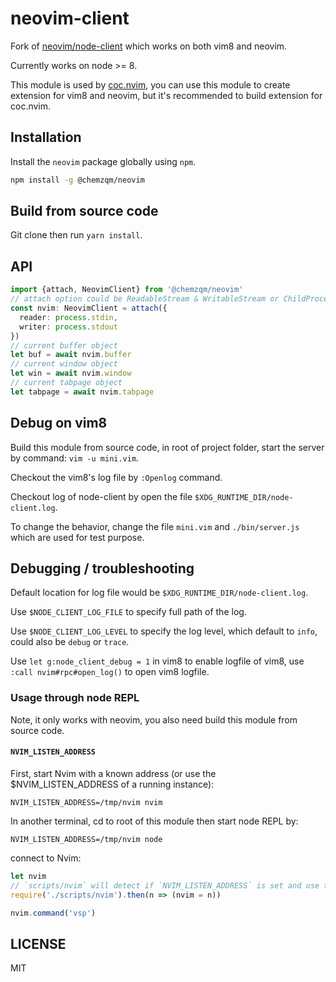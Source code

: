 # neovim-client

Fork of [neovim/node-client](https://github.com/neovim/node-client) which works
on both vim8 and neovim.

Currently works on node >= 8.

This module is used by [coc.nvim](https://github.com/neoclide/coc.nvim), you can
use this module to create extension for vim8 and neovim, but it's recommended to
build extension for coc.nvim.

## Installation

Install the `neovim` package globally using `npm`.

```sh
npm install -g @chemzqm/neovim
```

## Build from source code

Git clone then run `yarn install`.

## API

```typescript
import {attach, NeovimClient} from '@chemzqm/neovim'
// attach option could be ReadableStream & WritableStream or ChildProcess or socket string
const nvim: NeovimClient = attach({
  reader: process.stdin,
  writer: process.stdout
})
// current buffer object
let buf = await nvim.buffer
// current window object
let win = await nvim.window
// current tabpage object
let tabpage = await nvim.tabpage
```

## Debug on vim8

Build this module from source code, in root of project folder,
start the server by command: `vim -u mini.vim`.

Checkout the vim8's log file by `:Openlog` command.

Checkout log of node-client by open the file `$XDG_RUNTIME_DIR/node-client.log`.

To change the behavior, change the file `mini.vim` and `./bin/server.js` which
are used for test purpose.

## Debugging / troubleshooting

Default location for log file would be `$XDG_RUNTIME_DIR/node-client.log`.

Use `$NODE_CLIENT_LOG_FILE` to specify full path of the log.

Use `$NODE_CLIENT_LOG_LEVEL` to specify the log level, which default to `info`,
could also be `debug` or `trace`.

Use `let g:node_client_debug = 1` in vim8 to enable logfile of vim8, use
`:call nvim#rpc#open_log()` to open vim8 logfile.

### Usage through node REPL

Note, it only works with neovim, you also need build this module from source code.

#### `NVIM_LISTEN_ADDRESS`

First, start Nvim with a known address (or use the \$NVIM_LISTEN_ADDRESS of a running instance):

    NVIM_LISTEN_ADDRESS=/tmp/nvim nvim

In another terminal, cd to root of this module then start node REPL by:

    NVIM_LISTEN_ADDRESS=/tmp/nvim node

connect to Nvim:

```javascript
let nvim
// `scripts/nvim` will detect if `NVIM_LISTEN_ADDRESS` is set and use that unix socket
require('./scripts/nvim').then(n => (nvim = n))

nvim.command('vsp')
```

## LICENSE

MIT
